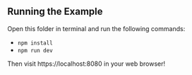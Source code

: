 ## Running the Example

Open this folder in terminal and run the following commands:

-   `npm install`
-   `npm run dev`

Then visit https://localhost:8080 in your web browser!
